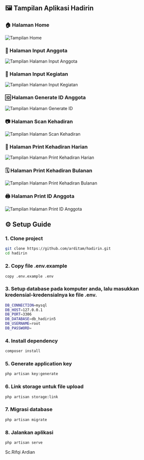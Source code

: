 ## 🖼️ Tampilan Aplikasi Hadirin

### 🏠 Halaman Home
![Tampilan Home](https://github.com/arditam/hadirin/blob/main/public/doc/home.jpg)

### 👤 Halaman Input Anggota
![Tampilan Halaman Input Anggota](https://github.com/arditam/hadirin/blob/main/public/doc/input_anggota.jpg)

### 📝 Halaman Input Kegiatan
![Tampilan Halaman Input Kegiatan](https://github.com/arditam/hadirin/blob/main/public/doc/input_kegiatan.jpg)

### 🆔 Halaman Generate ID Anggota
![Tampilan Halaman Generate ID](https://github.com/arditam/hadirin/blob/main/public/doc/generate_id.jpg)

### 📷 Halaman Scan Kehadiran
![Tampilan Halaman Scan Kehadiran](https://github.com/arditam/hadirin/blob/main/public/doc/scan_kehadiran.jpg)

### 📆 Halaman Print Kehadiran Harian
![Tampilan Halaman Print Kehadiran Harian](https://github.com/arditam/hadirin/blob/main/public/doc/kehadiran_harian.jpg)

### 🗓️ Halaman Print Kehadiran Bulanan
![Tampilan Halaman Print Kehadiran Bulanan](https://github.com/arditam/hadirin/blob/main/public/doc/kehadiran_bulanan.jpg)

### 🖨️ Halaman Print ID Anggota
![Tampilan Halaman Print ID Anggota](https://github.com/arditam/hadirin/blob/main/public/doc/print_id_anggota.jpg)

## ⚙️ Setup Guide

### 1. Clone project
```bash
git clone https://github.com/arditam/hadirin.git
cd hadirin
```
### 2. Copy file .env.example
```bash
copy .env.example .env
```
### 3. Setup database pada komputer anda, lalu masukkan kredensial-kredensialnya ke file .env.
```bash
DB_CONNECTION=mysql
DB_HOST=127.0.0.1
DB_PORT=3306
DB_DATABASE=db_hadirin5
DB_USERNAME=root
DB_PASSWORD=
```

### 4. Install dependency
```bash
composer install
```

### 5. Generate application key
```bash
php artisan key:generate
```
### 6. Link storage untuk file upload
```bash
php artisan storage:link
```
### 7. Migrasi database
```bash
php artisan migrate
```
### 8. Jalankan aplikasi
```bash
php artisan serve
```


Sc.Rifqi Ardian
